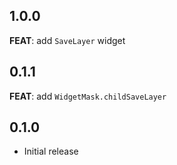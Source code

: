 ## 1.0.0

**FEAT**: add `SaveLayer` widget

## 0.1.1

**FEAT**: add `WidgetMask.childSaveLayer`

## 0.1.0

- Initial release
